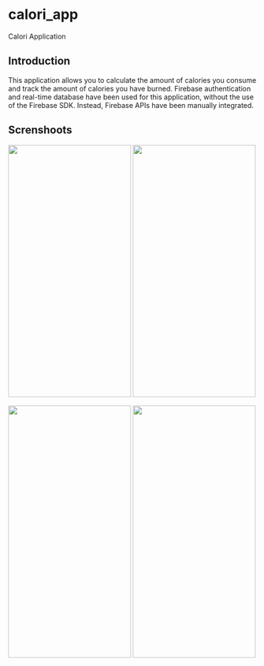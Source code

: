 # calori_app

Calori Application

## Introduction

This application allows you to calculate the amount of calories you consume and track the amount of calories you have burned. Firebase authentication and real-time database have been used for this application, without the use of the Firebase SDK. Instead, Firebase APIs have been manually integrated.


## Screnshoots

<img src="https://user-images.githubusercontent.com/47759665/229541005-f2f904ff-21e3-4a66-8922-30adf739f17d.png" width="249" height="512"> <img src="https://user-images.githubusercontent.com/47759665/229541107-b26a12fa-1f2a-4fd9-8179-1f06ae7411dd.png" width="249" height="512">

<img src="https://user-images.githubusercontent.com/47759665/229541255-e24b6b93-bfc0-4a48-9a94-7a3559983e67.png" width="249" height="512"> <img src="https://user-images.githubusercontent.com/47759665/229541328-2bb00f97-d04e-49d0-8512-50a76c7e44e6.png" width="249" height="512">
